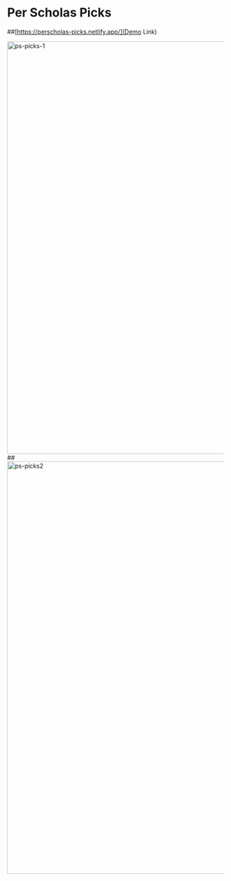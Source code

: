 # Per Scholas Picks
##[https://perscholas-picks.netlify.app/](Demo Link)

<img width="960" alt="ps-picks-1" src="https://github.com/deseanward/Stocks-App/assets/139034534/cd14da38-f600-4d96-9cbd-90603378a9cd">
##
<img width="960" alt="ps-picks2" src="https://github.com/deseanward/Stocks-App/assets/139034534/23d3de5c-60eb-4275-9cec-fce395d9a69a">
